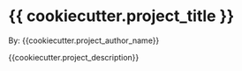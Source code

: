 # {{ cookiecutter.project_title }}

By: {{cookiecutter.project_author_name}}

{{cookiecutter.project_description}}